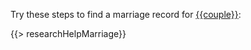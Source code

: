 Try these steps to find a marriage record for [{{couple}}](https://familysearch.org/tree/relationship/{{cid}}/couple):

{{> researchHelpMarriage}}